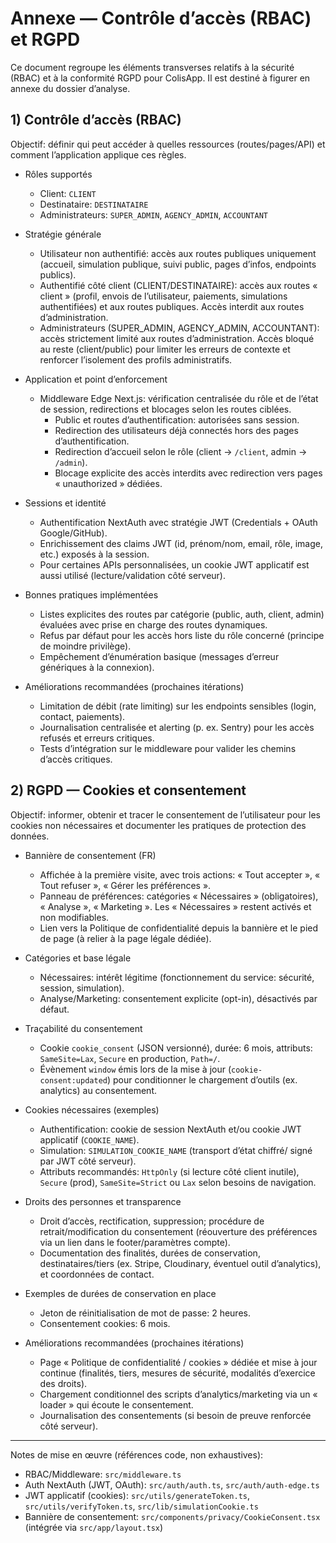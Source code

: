 # Annexe — Contrôle d’accès (RBAC) et RGPD

Ce document regroupe les éléments transverses relatifs à la sécurité (RBAC) et à la conformité RGPD pour ColisApp. Il est destiné à figurer en annexe du dossier d’analyse.

## 1) Contrôle d’accès (RBAC)

Objectif: définir qui peut accéder à quelles ressources (routes/pages/API) et comment l’application applique ces règles.

- Rôles supportés
  - Client: `CLIENT`
  - Destinataire: `DESTINATAIRE`
  - Administrateurs: `SUPER_ADMIN`, `AGENCY_ADMIN`, `ACCOUNTANT`

- Stratégie générale
  - Utilisateur non authentifié: accès aux routes publiques uniquement (accueil, simulation publique, suivi public, pages d’infos, endpoints publics).
  - Authentifié côté client (CLIENT/DESTINATAIRE): accès aux routes « client » (profil, envois de l’utilisateur, paiements, simulations authentifiées) et aux routes publiques. Accès interdit aux routes d’administration.
  - Administrateurs (SUPER_ADMIN, AGENCY_ADMIN, ACCOUNTANT): accès strictement limité aux routes d’administration. Accès bloqué au reste (client/public) pour limiter les erreurs de contexte et renforcer l’isolement des profils administratifs.

- Application et point d’enforcement
  - Middleware Edge Next.js: vérification centralisée du rôle et de l’état de session, redirections et blocages selon les routes ciblées.
    - Public et routes d’authentification: autorisées sans session.
    - Redirection des utilisateurs déjà connectés hors des pages d’authentification.
    - Redirection d’accueil selon le rôle (client → `/client`, admin → `/admin`).
    - Blocage explicite des accès interdits avec redirection vers pages « unauthorized » dédiées.

- Sessions et identité
  - Authentification NextAuth avec stratégie JWT (Credentials + OAuth Google/GitHub).
  - Enrichissement des claims JWT (id, prénom/nom, email, rôle, image, etc.) exposés à la session.
  - Pour certaines APIs personnalisées, un cookie JWT applicatif est aussi utilisé (lecture/validation côté serveur).

- Bonnes pratiques implémentées
  - Listes explicites des routes par catégorie (public, auth, client, admin) évaluées avec prise en charge des routes dynamiques.
  - Refus par défaut pour les accès hors liste du rôle concerné (principe de moindre privilège).
  - Empêchement d’énumération basique (messages d’erreur génériques à la connexion).

- Améliorations recommandées (prochaines itérations)
  - Limitation de débit (rate limiting) sur les endpoints sensibles (login, contact, paiements).
  - Journalisation centralisée et alerting (p. ex. Sentry) pour les accès refusés et erreurs critiques.
  - Tests d’intégration sur le middleware pour valider les chemins d’accès critiques.

## 2) RGPD — Cookies et consentement

Objectif: informer, obtenir et tracer le consentement de l’utilisateur pour les cookies non nécessaires et documenter les pratiques de protection des données.

- Bannière de consentement (FR)
  - Affichée à la première visite, avec trois actions: « Tout accepter », « Tout refuser », « Gérer les préférences ».
  - Panneau de préférences: catégories « Nécessaires » (obligatoires), « Analyse », « Marketing ». Les « Nécessaires » restent activés et non modifiables.
  - Lien vers la Politique de confidentialité depuis la bannière et le pied de page (à relier à la page légale dédiée).

- Catégories et base légale
  - Nécessaires: intérêt légitime (fonctionnement du service: sécurité, session, simulation).
  - Analyse/Marketing: consentement explicite (opt-in), désactivés par défaut.

- Traçabilité du consentement
  - Cookie `cookie_consent` (JSON versionné), durée: 6 mois, attributs: `SameSite=Lax`, `Secure` en production, `Path=/`.
  - Évènement `window` émis lors de la mise à jour (`cookie-consent:updated`) pour conditionner le chargement d’outils (ex. analytics) au consentement.

- Cookies nécessaires (exemples)
  - Authentification: cookie de session NextAuth et/ou cookie JWT applicatif (`COOKIE_NAME`).
  - Simulation: `SIMULATION_COOKIE_NAME` (transport d’état chiffré/ signé par JWT côté serveur).
  - Attributs recommandés: `HttpOnly` (si lecture côté client inutile), `Secure` (prod), `SameSite=Strict` ou `Lax` selon besoins de navigation.

- Droits des personnes et transparence
  - Droit d’accès, rectification, suppression; procédure de retrait/modification du consentement (réouverture des préférences via un lien dans le footer/paramètres compte).
  - Documentation des finalités, durées de conservation, destinataires/tiers (ex. Stripe, Cloudinary, éventuel outil d’analytics), et coordonnées de contact.

- Exemples de durées de conservation en place
  - Jeton de réinitialisation de mot de passe: 2 heures.
  - Consentement cookies: 6 mois.

- Améliorations recommandées (prochaines itérations)
  - Page « Politique de confidentialité / cookies » dédiée et mise à jour continue (finalités, tiers, mesures de sécurité, modalités d’exercice des droits).
  - Chargement conditionnel des scripts d’analytics/marketing via un « loader » qui écoute le consentement.
  - Journalisation des consentements (si besoin de preuve renforcée côté serveur).

---

Notes de mise en œuvre (références code, non exhaustives):

- RBAC/Middleware: `src/middleware.ts`
- Auth NextAuth (JWT, OAuth): `src/auth/auth.ts`, `src/auth/auth-edge.ts`
- JWT applicatif (cookies): `src/utils/generateToken.ts`, `src/utils/verifyToken.ts`, `src/lib/simulationCookie.ts`
- Bannière de consentement: `src/components/privacy/CookieConsent.tsx` (intégrée via `src/app/layout.tsx`)
